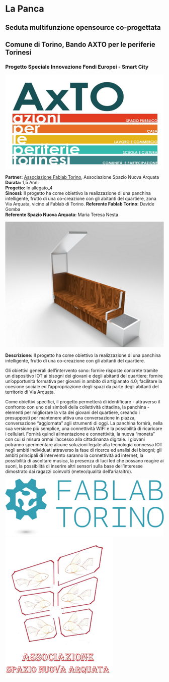 # **La Panca**
## Seduta multifunzione opensource co-progettata

## Comune di Torino, Bando AXTO per le periferie Torinesi
### Progetto Speciale Innovazione Fondi Europei - Smart City

![](/Loghi/logo_AxTO.jpg)

**Partner:** [Associazione Fablab Torino](http://fablabtorino.org/), Associazione Spazio Nuova Arquata  
**Durata:** 1,5 Anni   
**Progetto:** In allegato_4  
**Sinossi:** Il progetto ha come obiettivo la realizzazione di una panchina intelligente, frutto di una co-creazione con gli abitanti del quartiere, zona Via Arquata, vicino al Fablab di Torino.
**Referente Fablab Torino:** Davide Gomba  
**Referente Spazio Nuova Arquata:** Maria Teresa Nesta


![Render prodotto a solo scopo esplicativo: il design della panchina sarà prodotto nei prossimi mesi!](Documentazione/panchina-1.png "Render prodotto a solo scopo esplicativo: il design della panchina sarà prodotto nei prossimi mesi!")

**Descrizione:** Il progetto ha come obiettivo la realizzazione di una panchina intelligente, frutto di una co-creazione con gli abitanti del quartiere.

Gli obiettivi generali dell’intervento sono:
fornire risposte concrete tramite un dispositivo IOT ai bisogni dei giovani e degli abitanti del quartiere;
fornire un’opportunità formativa per giovani in ambito di artigianato 4.0;
facilitare la coesione sociale ed l’appropriazione degli spazi da parte degli abitanti del territorio di Via Arquata.

Come obiettivi specifici, il progetto permetterà di identificare - attraverso il confronto con uno dei simboli della collettività cittadina, la panchina - elementi per migliorare la vita dei giovani del quartiere, creando i presupposti per mantenere attiva una conversazione in piazza, conversazione “aggiornata” agli strumenti di oggi.
La panchina fornirà, nella sua versione più semplice, una connettività WIFI e la possibilità di ricaricare i cellulari. Fornirà quindi alimentazione e connettività, la nuova “moneta” con cui si misura ormai l’accesso alla cittadinanza digitale.
I giovani potranno sperimentare alcune soluzioni legate alla tecnologia connessa IOT negli ambiti individuati attraverso la fase di ricerca ed analisi dei bisogni; gli ambiti principali di intervento saranno la connettività ad internet, la possibilità di ascoltare musica, la presenza di luci led che possano reagire ai suoni, la possibilità di inserire altri sensori sulla base dell’interesse dimostrato dai ragazzi coinvolti (meteo/qualità dell’aria/altro).

![](/Loghi/Logo_Fablab_Torino.png)
![](/Loghi/Logo_SpazioNuovaArquata.png)
